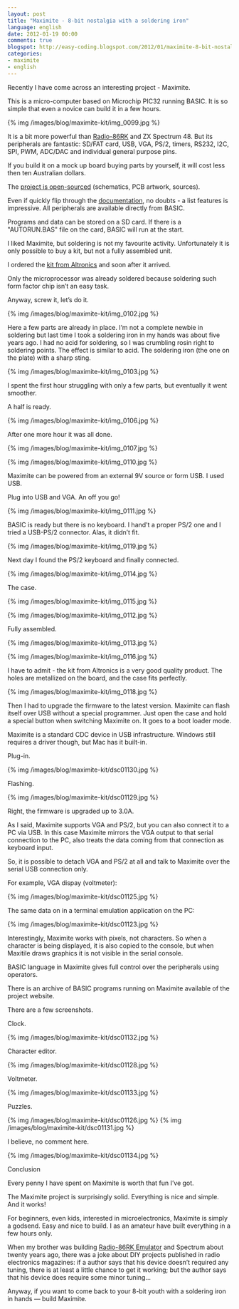 ```yaml
---
layout: post
title: "Maximite - 8-bit nostalgia with a soldering iron"
language: english
date: 2012-01-19 00:00
comments: true
blogspot: http://easy-coding.blogspot.com/2012/01/maximite-8-bit-nostalgy-with-soldering_19-english.html
categories: 
- maximite
- english
---
```

Recently I have come across an interesting project - Maximite.

This is a micro-computer based on Microchip PIC32 running BASIC. It is so simple that even a novice can build it in a few hours.

{% img /images/blog/maximite-kit/img_0099.jpg %}

It is a bit more powerful than [Radio-86RK][] and ZX Spectrum 48. But its peripherals are fantastic: SD/FAT card, USB, VGA, PS/2, timers, RS232, I2C, SPI, PWM, ADC/DAC and individual general purpose pins.

[Radio-86RK]: http://en.wikipedia.org/wiki/History_of_computer_hardware_in_Soviet_Bloc_countries#Radio-86RK

If you build it on a mock up board buying parts by yourself, it will cost less then ten Australian dollars.

The [project is open-sourced][Maximite project] (schematics, PCB artwork, sources).

[Maximite project]: http://geoffg.net/maximite.html

Even if quickly flip through the [documentation][], no doubts - a list features is impressive. All peripherals are available directly from BASIC.

[documentation]: http://geoffg.net/maximite.html#Downloads

Programs and data can be stored on a SD card. If there is a "AUTORUN.BAS" file on the card, BASIC will run at the start.

I liked Maximite, but soldering is not my favourite activity. Unfortunately it is only possible to buy a kit, but not a fully assembled unit.

I ordered the [kit from Altronics][] and soon after it arrived.

[kit from Altronics]: http://www.altronics.com.au/index.asp?area=item&id=K9550

Only the microprocessor was already soldered because soldering such form factor chip isn’t an easy task.

Anyway, screw it, let’s do it.

{% img /images/blog/maximite-kit/img_0102.jpg %}

Here a few parts are already in place. I’m not a complete newbie in soldering but last time I took a soldering iron in my hands was about five years ago. I had no acid for soldering, so I was crumbling rosin right to soldering points. The effect is similar to acid. The soldering iron (the one on the plate) with a sharp sting.

{% img /images/blog/maximite-kit/img_0103.jpg %}

I spent the first hour struggling with only a few parts, but eventually it went smoother.

A half is ready.

{% img /images/blog/maximite-kit/img_0106.jpg %}

After one more hour it was all done.

{% img /images/blog/maximite-kit/img_0107.jpg %}

{% img /images/blog/maximite-kit/img_0110.jpg %}

Maximite can be powered from an external 9V source or form USB. I used USB.

Plug into USB and VGA. An off you go!

{% img /images/blog/maximite-kit/img_0111.jpg %}

BASIC is ready but there is no keyboard. I hand’t a proper PS/2 one and I tried a USB-PS/2 connector. Alas, it didn’t fit.

{% img /images/blog/maximite-kit/img_0119.jpg %}

Next day I found the PS/2 keyboard and finally connected.

{% img /images/blog/maximite-kit/img_0114.jpg %}

The case.

{% img /images/blog/maximite-kit/img_0115.jpg %}

{% img /images/blog/maximite-kit/img_0112.jpg %}

Fully assembled.

{% img /images/blog/maximite-kit/img_0113.jpg %}

{% img /images/blog/maximite-kit/img_0116.jpg %}

I have to admit - the kit from Altronics is a very good quality product. The holes are metallized on the board, and the case fits perfectly.

{% img /images/blog/maximite-kit/img_0118.jpg %}

Then I had to upgrade the firmware to the latest version. Maximite can flash itself over USB without a special programmer. Just open the case and hold a special button when switching Maximite on. It goes to a boot loader mode.

Maximite is a standard CDC device in USB infrastructure. Windows still requires a driver though, but Mac has it built-in.

Plug-in.

{% img /images/blog/maximite-kit/dsc01130.jpg %}

Flashing.

{% img /images/blog/maximite-kit/dsc01129.jpg %}

Right, the firmware is upgraded up to 3.0A.

As I said, Maximite supports VGA and PS/2, but you can also connect it to a PC via USB. In this case Maximite mirrors the VGA output to that serial connection to the PC, also treats the data coming from that connection as keyboard input.

So, it is possible to detach VGA and PS/2 at all and talk to Maximite over the serial USB connection only.

For example, VGA dispay (voltmeter):

{% img /images/blog/maximite-kit/dsc01125.jpg %}

The same data on in a terminal emulation application on the PC:

{% img /images/blog/maximite-kit/dsc01123.jpg %}

Interestingly, Maximite works with pixels, not characters. So when a character is being displayed, it is also copied to the console, but when Maxitile draws graphics it is not visible in the serial console.

BASIC language in Maximite gives full control over the peripherals using operators.

There is an archive of BASIC programs running on Maximite available of the project website.

There are a few screenshots.

Clock.

{% img /images/blog/maximite-kit/dsc01132.jpg %}

Character editor.

{% img /images/blog/maximite-kit/dsc01128.jpg %}

Voltmeter.

{% img /images/blog/maximite-kit/dsc01133.jpg %}

Puzzles.

{% img /images/blog/maximite-kit/dsc01126.jpg %}
{% img /images/blog/maximite-kit/dsc01131.jpg %}

I believe, no comment here.

{% img /images/blog/maximite-kit/dsc01134.jpg %}

Conclusion

Every penny I have spent on Maximite is worth that fun I’ve got.

The Maximite project is surprisingly solid. Everything is nice and simple. And it works!

For beginners, even kids, interested in microelectronics, Maximite is simply a godsend. Easy and nice to build. I as an amateur have built everything in a few hours only.

When my brother was building [Radio-86RK Emulator][] and Spectrum about twenty years ago, there was a joke about DIY projects published in radio electronics magazines: if a author says that his device doesn’t required any tuning, there is at least a little chance to get it working; but the author says that his device does require some minor tuning...

[Radio-86RK Emulator]: http://radio86.googlecode.com/hg/online/radio86.html

Anyway, if you want to come back to your 8-bit youth with a soldering iron in hands — build Maximite.

